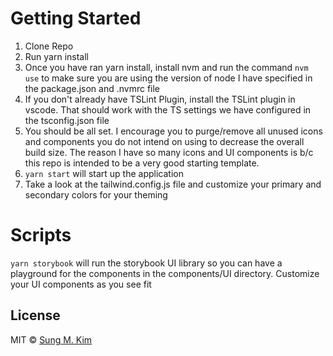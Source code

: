 # Getting Started
1. Clone Repo
2. Run yarn install 
3. Once you have ran yarn install, install nvm and run the command `nvm use` to make sure you are using the version of node I have specified in the package.json and .nvmrc file
4. If you don't already have TSLint Plugin, install the TSLint plugin in vscode. That should work with the TS settings we have configured in the tsconfig.json file
5. You should be all set. I encourage you to purge/remove all unused icons and components you do not intend on using to decrease the overall build size. The reason
I have so many icons and UI components is b/c this repo is intended to be a very good starting template.
6. `yarn start` will start up the application
7. Take a look at the tailwind.config.js file and customize your primary and secondary colors for your theming

# Scripts
`yarn storybook` will run the storybook UI library so you can have a playground for the components in the components/UI directory. Customize your UI components as you see fit

## License
MIT © [Sung M. Kim](https://sung.codes)
